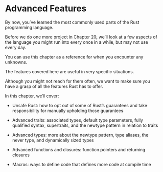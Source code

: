 # Advanced Features

By now, you’ve learned the most commonly used parts of the Rust programming language.

Before we do one more project in Chapter 20, we’ll look at a few aspects of the language you might run into every once in a while, but may not use every day.

You can use this chapter as a reference for when you encounter any unknowns.

The features covered here are useful in very specific situations.

Although you might not reach for them often, we want to make sure you have a grasp of all the features Rust has to offer.


In this chapter, we’ll cover:

- Unsafe Rust: how to opt out of some of Rust’s guarantees and take responsibility for manually upholding those guarantees

- Advanced traits: associated types, default type parameters, fully qualified syntax, supertraits, and the newtype pattern in relation to traits

- Advanced types: more about the newtype pattern, type aliases, the never type, and dynamically sized types

- Advanced functions and closures: function pointers and returning closures

- Macros: ways to define code that defines more code at compile time
